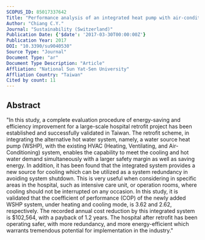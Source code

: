 ```yaml
---
SCOPUS_ID: 85017337642
Title: "Performance analysis of an integrated heat pump with air-conditioning system for the existing hospital building application"
Author: "Chiang C.Y."
Journal: "Sustainability (Switzerland)"
Publication Date: {'$date': '2017-03-30T00:00:00Z'}
Publication Year: 2017
DOI: "10.3390/su9040530"
Source Type: "Journal"
Document Type: "ar"
Document Type Description: "Article"
Affliation: "National Sun Yat-Sen University"
Affliation Country: "Taiwan"
Cited by count: 11
---
```


## Abstract
"In this study, a complete evaluation procedure of energy-saving and efficiency improvement for a large-scale hospital retrofit project has been established and successfully validated in Taiwan. The retrofit scheme, in integrating the alternative hot water system, namely, a water source heat pump (WSHP), with the existing HVAC (Heating, Ventilating, and Air-Conditioning) system, enables the capability to meet the cooling and hot water demand simultaneously with a larger safety margin as well as saving energy. In addition, it has been found that the integrated system provides a new source for cooling which can be utilized as a system redundancy in avoiding system shutdown. This is very useful when considering in specific areas in the hospital, such as intensive care unit, or operation rooms, where cooling should not be interrupted on any occasion. In this study, it is validated that the coefficient of performance (COP) of the newly added WSHP system, under heating and cooling mode, is 3.62 and 2.62, respectively. The recorded annual cost reduction by this integrated system is $102,564, with a payback of 1.2 years. The hospital after retrofit has been operating safer, with more redundancy, and more energy-efficient which warrants tremendous potential for implementation in the industry."
